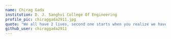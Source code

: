 ```yaml
---
name: Chirag Gada
institution: D. J. Sanghvi College Of Engineering
profile_pic: chiraggada2911.jpg
quote: "We all have 2 lives, second one starts when you realize we have only one."
github_user: chiraggada2911
---
```


